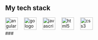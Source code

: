 
###
<div align="left">
  <h2 class="f4 mb-2 text-normal">My tech stack</h2>
  <img src="https://skillicons.dev/icons?i=vue" height="40" alt="angularjs logo"  />
   <img width="12" />
  <img src="https://skillicons.dev/icons?i=go" height="40" alt="go logo"  />
  <img width="12" />
  <img src="https://skillicons.dev/icons?i=js" height="40" alt="javascript logo"  />
  <img width="12" />
  <img src="https://skillicons.dev/icons?i=html" height="40" alt="html5 logo"  />
  <img width="12" />
  <img src="https://skillicons.dev/icons?i=css" height="40" alt="css3 logo"  />
</div>
###

